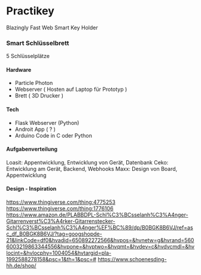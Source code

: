 # Practikey

Blazingly Fast Web Smart Key Holder

### Smart Schlüsselbrett
5 Schlüsselplätze

#### Hardware
- Particle Photon
- Webserver ( Hosten auf Laptop für Prototyp )
- Brett ( 3D Drucker )

#### Tech
- Flask Webserver (Python)
- Androit App ( ? )
- Arduino Code in C oder Python

#### Aufgabenverteilung
Loasit: Appentwicklung, Entwicklung von Gerät, Datenbank
Ceko: Entwicklung am Gerät, Backend, Webhooks
Maxx: Design von Board, Appentwicklung

#### Design - Inspiration
https://www.thingiverse.com/thing:4775253
https://www.thingiverse.com/thing:1776106
https://www.amazon.de/PLABBDPL-Schl%C3%BCsselanh%C3%A4nger-Gitarrenverst%C3%A4rker-Gitarrenstecker-Schl%C3%BCsselanh%C3%A4nger%EF%BC%89/dp/B0BGK8B6VJ/ref=asc_df_B0BGK8B6VJ/?tag=googshopde-21&linkCode=df0&hvadid=650892272566&hvpos=&hvnetw=g&hvrand=5606003219863344556&hvpone=&hvptwo=&hvqmt=&hvdev=c&hvdvcmdl=&hvlocint=&hvlocphy=1004054&hvtargid=pla-1992588278158&psc=1&th=1&psc=# 
https://www.schoenesding-hh.de/shop/
